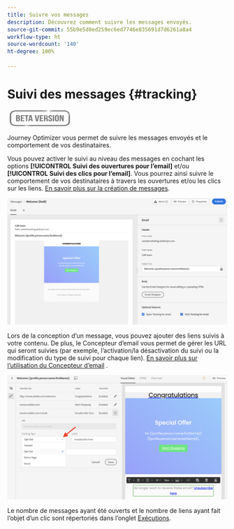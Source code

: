 ```yaml
---
title: Suivre vos messages
description: Découvrez comment suivre les messages envoyés.
source-git-commit: 55b9e5d8ed259ec6ed7746e835691d7d6261a8a4
workflow-type: ht
source-wordcount: '140'
ht-degree: 100%

---
```


# Suivi des messages {#tracking}

![](assets/do-not-localize/badge.png)

Journey Optimizer vous permet de suivre les messages envoyés et le comportement de vos destinataires.

Vous pouvez activer le suivi au niveau des messages en cochant les options **[!UICONTROL Suivi des ouvertures pour l’email]** et/ou **[!UICONTROL Suivi des clics pour l’email]**. Vous pourrez ainsi suivre le comportement de vos destinataires à travers les ouvertures et/ou les clics sur les liens. [En savoir plus sur la création de messages](create-message.md).

![](assets/message-tracking.png)

Lors de la conception d’un message, vous pouvez ajouter des liens suivis à votre contenu. De plus, le Concepteur d’email vous permet de gérer les URL qui seront suivies (par exemple, l’activation/la désactivation du suivi ou la modification du type de suivi pour chaque lien). [En savoir plus sur l’utilisation du Concepteur d’email](create-email-content.md) .

![](assets/message-tracked-links.png)

Le nombre de messages ayant été ouverts et le nombre de liens ayant fait l’objet d’un clic sont répertoriés dans l’onglet [Exécutions](message-monitoring.md).
